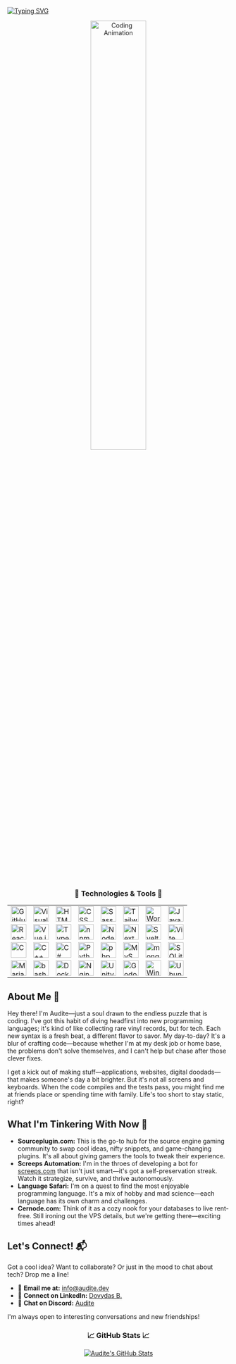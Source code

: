 [![Typing SVG](https://readme-typing-svg.demolab.com?font=Fira+Code&pause=1000&color=36F7DB&center=true&multiline=true&random=false&width=850&height=100&lines=Hi%2C+fellow+code+explorer!+%F0%9F%8C%9F;Ready+for+a+tech+treasure+hunt+in+my+repos%3F+%F0%9F%97%BA%EF%B8%8F%F0%9F%92%BB;Grab+your+gear%2C+let's+code+some+wonders+together!+%F0%9F%9B%A0%EF%B8%8F%E2%9C%A8)](https://git.io/typing-svg)

<p align="center">
  <img src="https://user-images.githubusercontent.com/74038190/212750155-3ceddfbd-19d3-40a3-87af-8d329c8323c4.gif" width="50%" alt="Coding Animation">
</p>

<h3 align="center">🔧 Technologies & Tools 🔧</h3>

<div align="center">
	<table>
		<tr>
			<td><img width="35" src="https://user-images.githubusercontent.com/25181517/192108374-8da61ba1-99ec-41d7-80b8-fb2f7c0a4948.png" alt="GitHub" title="GitHub"/></td>
			<td><img width="35" src="https://user-images.githubusercontent.com/25181517/192108891-d86b6220-e232-423a-bf5f-90903e6887c3.png" alt="Visual Studio Code" title="Visual Studio Code"/></td>
			<td><img width="35" src="https://user-images.githubusercontent.com/25181517/192158954-f88b5814-d510-4564-b285-dff7d6400dad.png" alt="HTML" title="HTML"/></td>
			<td><img width="35" src="https://user-images.githubusercontent.com/25181517/183898674-75a4a1b1-f960-4ea9-abcb-637170a00a75.png" alt="CSS" title="CSS"/></td>
			<td><img width="35" src="https://user-images.githubusercontent.com/25181517/192158956-48192682-23d5-4bfc-9dfb-6511ade346bc.png" alt="Sass" title="Sass"/></td>
			<td><img width="35" src="https://user-images.githubusercontent.com/25181517/202896760-337261ed-ee92-4979-84c4-d4b829c7355d.png" alt="Tailwind CSS" title="Tailwind CSS"/></td>
			<td><img width="35" src="https://user-images.githubusercontent.com/25181517/192158957-b1256181-356c-46a3-beb9-487af08a6266.png" alt="Wordpress" title="Wordpress"/></td>
			<td><img width="35" src="https://user-images.githubusercontent.com/25181517/117447155-6a868a00-af3d-11eb-9cfe-245df15c9f3f.png" alt="JavaScript" title="JavaScript"/></td>
		</tr>
		<tr>
			<td><img width="35" src="https://user-images.githubusercontent.com/25181517/183897015-94a058a6-b86e-4e42-a37f-bf92061753e5.png" alt="React" title="React"/></td>
			<td><img width="35" src="https://user-images.githubusercontent.com/25181517/117448124-a2da9800-af3e-11eb-85d2-bd1b69b65603.png" alt="Vue.js" title="Vue.js"/></td>
			<td><img width="35" src="https://user-images.githubusercontent.com/25181517/183890598-19a0ac2d-e88a-4005-a8df-1ee36782fde1.png" alt="TypeScript" title="TypeScript"/></td>
			<td><img width="35" src="https://user-images.githubusercontent.com/25181517/121401671-49102800-c959-11eb-9f6f-74d49a5e1774.png" alt="npm" title="npm"/></td>
			<td><img width="35" src="https://user-images.githubusercontent.com/25181517/183568594-85e280a7-0d7e-4d1a-9028-c8c2209e073c.png" alt="Node.js" title="Node.js"/></td>
			<td><img width="35" src="https://github.com/marwin1991/profile-technology-icons/assets/136815194/5f8c622c-c217-4649-b0a9-7e0ee24bd704" alt="Next.js" title="Next.js"/></td>
			<td><img width="35" src="https://github.com/marwin1991/profile-technology-icons/assets/136815194/e56b5093-2f58-40cc-b194-5bdde41077b5" alt="Svelte" title="Svelte"/></td>
			<td><img width="35" src="https://github.com/marwin1991/profile-technology-icons/assets/62091613/b40892ef-efb8-4b0e-a6b5-d1cfc2f3fc35" alt="Vite" title="Vite"/></td>
		</tr>
		<tr>
			<td><img width="35" src="https://user-images.githubusercontent.com/25181517/192106070-46255bcf-65e6-4c6b-a296-bf8d0d8fb2a7.png" alt="C" title="C"/></td>
			<td><img width="35" src="https://user-images.githubusercontent.com/25181517/192106073-90fffafe-3562-4ff9-a37e-c77a2da0ff58.png" alt="C++" title="C++"/></td>
			<td><img width="35" src="https://user-images.githubusercontent.com/25181517/121405384-444d7300-c95d-11eb-959f-913020d3bf90.png" alt="C#" title="C#"/></td>
			<td><img width="35" src="https://user-images.githubusercontent.com/25181517/183423507-c056a6f9-1ba8-4312-a350-19bcbc5a8697.png" alt="Python" title="Python"/></td>
			<td><img width="35" src="https://user-images.githubusercontent.com/25181517/183570228-6a040b9f-3ddf-47a2-a201-743121dac664.png" alt="php" title="php"/></td>
			<td><img width="35" src="https://user-images.githubusercontent.com/25181517/183896128-ec99105a-ec1a-4d85-b08b-1aa1620b2046.png" alt="MySQL" title="MySQL"/></td>
			<td><img width="35" src="https://user-images.githubusercontent.com/25181517/182884177-d48a8579-2cd0-447a-b9a6-ffc7cb02560e.png" alt="mongoDB" title="mongoDB"/></td>
			<td><img width="35" src="https://github.com/marwin1991/profile-technology-icons/assets/136815194/82df4543-236b-4e45-9604-5434e3faab17" alt="SQLite" title="SQLite"/></td>
		</tr>
		<tr>
			<td><img width="35" src="https://github.com/marwin1991/profile-technology-icons/assets/136815194/3c698a4f-84e4-4849-a900-476b14311634" alt="MariaDB" title="MariaDB"/></td>
			<td><img width="35" src="https://user-images.githubusercontent.com/25181517/192158606-7c2ef6bd-6e04-47cf-b5bc-da2797cb5bda.png" alt="bash" title="bash"/></td>
			<td><img width="35" src="https://user-images.githubusercontent.com/25181517/117207330-263ba280-adf4-11eb-9b97-0ac5b40bc3be.png" alt="Docker" title="Docker"/></td>
			<td><img width="35" src="https://user-images.githubusercontent.com/25181517/183345125-9a7cd2e6-6ad6-436f-8490-44c903bef84c.png" alt="Nginx" title="Nginx"/></td>
			<td><img width="35" src="https://user-images.githubusercontent.com/25181517/193427941-9437dbbe-376f-40dc-9573-0ef5c02a26a7.png" alt="Unity" title="Unity"/></td>
			<td><img width="35" src="https://user-images.githubusercontent.com/25181517/193427942-3abc320a-1c9e-4316-bac0-cb8b280b669f.png" alt="Godot" title="Godot"/></td>
			<td><img width="35" src="https://user-images.githubusercontent.com/25181517/186884150-05e9ff6d-340e-4802-9533-2c3f02363ee3.png" alt="Windows" title="Windows"/></td>
			<td><img width="35" src="https://user-images.githubusercontent.com/25181517/186884153-99edc188-e4aa-4c84-91b0-e2df260ebc33.png" alt="Ubuntu" title="Ubuntu"/></td>
		</tr>
	</table>
</div>

<!-- New Sections -->
## About Me 📖
Hey there! I'm Audite—just a soul drawn to the endless puzzle that is coding. I've got this habit of diving headfirst into new programming languages; it's kind of like collecting rare vinyl records, but for tech. Each new syntax is a fresh beat, a different flavor to savor. My day-to-day? It's a blur of crafting code—because whether I'm at my desk job or home base, the problems don't solve themselves, and I can't help but chase after those clever fixes.

I get a kick out of making stuff—applications, websites, digital doodads—that makes someone's day a bit brighter. But it's not all screens and keyboards. When the code compiles and the tests pass, you might find me at friends place or spending time with family. Life's too short to stay static, right?

## What I'm Tinkering With Now 🔭
- **Sourceplugin.com:** This is the go-to hub for the source engine gaming community to swap cool ideas, nifty snippets, and game-changing plugins. It's all about giving gamers the tools to tweak their experience.
- **Screeps Automation:** I'm in the throes of developing a bot for [screeps.com](https://screeps.com) that isn't just smart—it's got a self-preservation streak. Watch it strategize, survive, and thrive autonomously.
- **Language Safari:** I'm on a quest to find the most enjoyable programming language. It's a mix of hobby and mad science—each language has its own charm and challenges.
- **Cernode.com:** Think of it as a cozy nook for your databases to live rent-free. Still ironing out the VPS details, but we're getting there—exciting times ahead!

## Let's Connect! 📬
Got a cool idea? Want to collaborate? Or just in the mood to chat about tech? Drop me a line!

- 📧 **Email me at:** [info@audite.dev](mailto:info@audite.dev)
- 🔗 **Connect on LinkedIn:** [Dovydas B.](https://www.linkedin.com/in/dovydasb/)
- 💬 **Chat on Discord:** [Audite](https://discordapp.com/users/891639058177065020)

I'm always open to interesting conversations and new friendships!

<h3 align="center">📈 GitHub Stats 📈</h3>
<p align="center">
  <a href="https://github.com/Audite">
    <img alt="Audite's GitHub Stats" src="https://github-readme-stats.vercel.app/api?username=officialaudite&show_icons=true&theme=radical" />
  </a>
</p>
